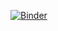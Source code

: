 [![Binder](https://mybinder.org/badge_logo.svg)](https://mybinder.org/v2/gh/Elagasamel/Analyse-Numerique-.git/main)

